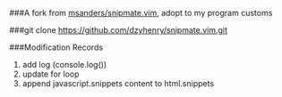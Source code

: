 ###A fork from [msanders/snipmate.vim](https://github.com/msanders/snipmate.vim), adopt to my program customs

###git clone https://github.com/dzyhenry/snipmate.vim.git

###Modification Records
1. add log (console.log())
2. update for loop
3. append javascript.snippets content  to html.snippets
